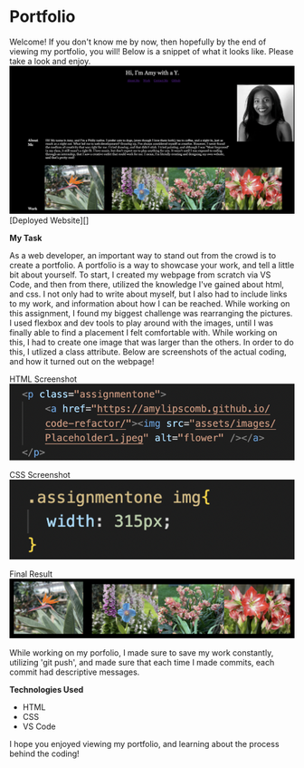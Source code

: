 # Portfolio
Welcome! If you don't know me by now, then hopefully by the end of viewing my portfolio, you will! Below is a snippet of what it looks like. Please take a look and enjoy. 
![Website-Preview](./assets/images/portfolioscreenshot.png)
[Deployed Website][]

<strong>My Task</strong>

As a web developer, an important way to stand out from the crowd is to create a portfolio. A portfolio is  a way to showcase your work, and tell a little bit about yourself. To start, I created my webpage from scratch via VS Code, and then from there, utilized the knowledge I've gained about html, and css. I not only had to write about myself, but I also had to include links to my work, and information about how I can be reached. While working on this assignment, I found my biggest challenge was rearranging the pictures. I used flexbox and dev tools to play around with the images, until I was finally able to find a placement I felt comfortable with. While working on this, I had to create one image that was larger than the others. In order to do this, I utlized a class attribute. Below are screenshots of the actual coding, and how it turned out on the webpage! 

HTML Screenshot
![htmlclass](./assets/images/htmlclass.png)

CSS Screenshot
![cssclass](./assets/images/cssclass.png)

Final Result
![workimages2](./assets/images/workimages2.png)

While working on my porfolio, I made sure to save my work constantly, utilizing 'git push', and made sure that each time I made commits, each commit had descriptive messages. 

<strong>Technologies Used</strong>	

-	HTML 
-	CSS
-	VS Code

I hope you enjoyed viewing my portfolio, and learning about the process behind the coding!